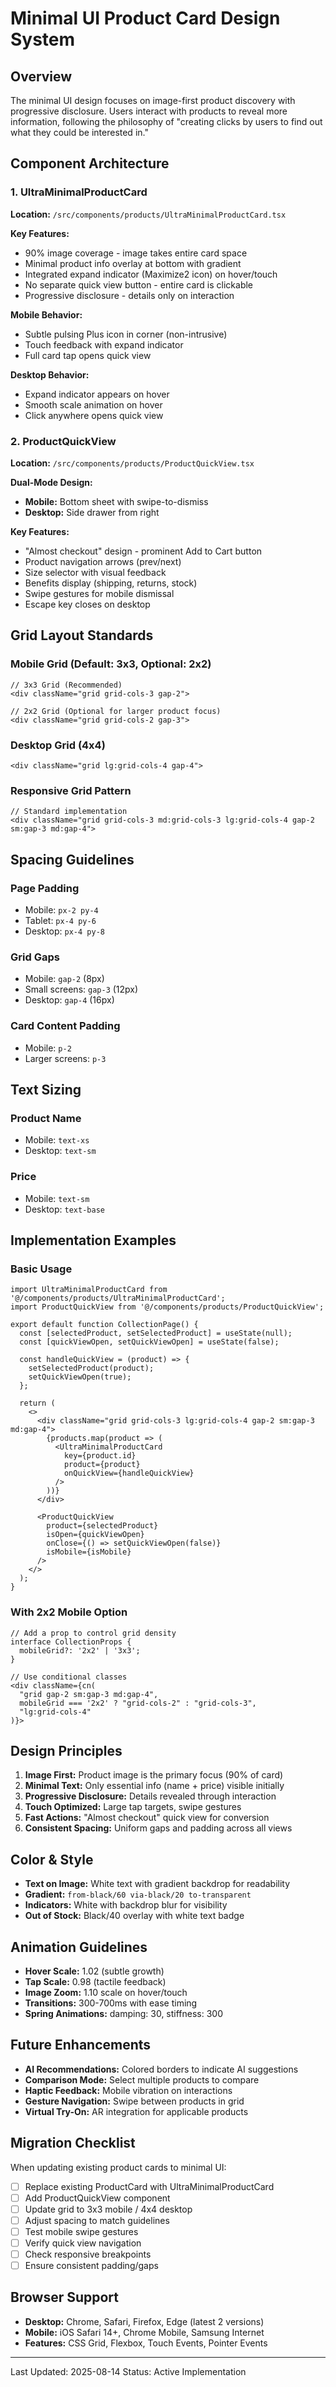 # Minimal UI Product Card Design System

## Overview
The minimal UI design focuses on image-first product discovery with progressive disclosure. Users interact with products to reveal more information, following the philosophy of "creating clicks by users to find out what they could be interested in."

## Component Architecture

### 1. UltraMinimalProductCard
**Location:** `/src/components/products/UltraMinimalProductCard.tsx`

**Key Features:**
- 90% image coverage - image takes entire card space
- Minimal product info overlay at bottom with gradient
- Integrated expand indicator (Maximize2 icon) on hover/touch
- No separate quick view button - entire card is clickable
- Progressive disclosure - details only on interaction

**Mobile Behavior:**
- Subtle pulsing Plus icon in corner (non-intrusive)
- Touch feedback with expand indicator
- Full card tap opens quick view

**Desktop Behavior:**
- Expand indicator appears on hover
- Smooth scale animation on hover
- Click anywhere opens quick view

### 2. ProductQuickView
**Location:** `/src/components/products/ProductQuickView.tsx`

**Dual-Mode Design:**
- **Mobile:** Bottom sheet with swipe-to-dismiss
- **Desktop:** Side drawer from right

**Key Features:**
- "Almost checkout" design - prominent Add to Cart button
- Product navigation arrows (prev/next)
- Size selector with visual feedback
- Benefits display (shipping, returns, stock)
- Swipe gestures for mobile dismissal
- Escape key closes on desktop

## Grid Layout Standards

### Mobile Grid (Default: 3x3, Optional: 2x2)
```tsx
// 3x3 Grid (Recommended)
<div className="grid grid-cols-3 gap-2">

// 2x2 Grid (Optional for larger product focus)
<div className="grid grid-cols-2 gap-3">
```

### Desktop Grid (4x4)
```tsx
<div className="grid lg:grid-cols-4 gap-4">
```

### Responsive Grid Pattern
```tsx
// Standard implementation
<div className="grid grid-cols-3 md:grid-cols-3 lg:grid-cols-4 gap-2 sm:gap-3 md:gap-4">
```

## Spacing Guidelines

### Page Padding
- Mobile: `px-2 py-4`
- Tablet: `px-4 py-6`
- Desktop: `px-4 py-8`

### Grid Gaps
- Mobile: `gap-2` (8px)
- Small screens: `gap-3` (12px)
- Desktop: `gap-4` (16px)

### Card Content Padding
- Mobile: `p-2`
- Larger screens: `p-3`

## Text Sizing

### Product Name
- Mobile: `text-xs`
- Desktop: `text-sm`

### Price
- Mobile: `text-sm`
- Desktop: `text-base`

## Implementation Examples

### Basic Usage
```tsx
import UltraMinimalProductCard from '@/components/products/UltraMinimalProductCard';
import ProductQuickView from '@/components/products/ProductQuickView';

export default function CollectionPage() {
  const [selectedProduct, setSelectedProduct] = useState(null);
  const [quickViewOpen, setQuickViewOpen] = useState(false);

  const handleQuickView = (product) => {
    setSelectedProduct(product);
    setQuickViewOpen(true);
  };

  return (
    <>
      <div className="grid grid-cols-3 lg:grid-cols-4 gap-2 sm:gap-3 md:gap-4">
        {products.map(product => (
          <UltraMinimalProductCard
            key={product.id}
            product={product}
            onQuickView={handleQuickView}
          />
        ))}
      </div>

      <ProductQuickView
        product={selectedProduct}
        isOpen={quickViewOpen}
        onClose={() => setQuickViewOpen(false)}
        isMobile={isMobile}
      />
    </>
  );
}
```

### With 2x2 Mobile Option
```tsx
// Add a prop to control grid density
interface CollectionProps {
  mobileGrid?: '2x2' | '3x3';
}

// Use conditional classes
<div className={cn(
  "grid gap-2 sm:gap-3 md:gap-4",
  mobileGrid === '2x2' ? "grid-cols-2" : "grid-cols-3",
  "lg:grid-cols-4"
)}>
```

## Design Principles

1. **Image First:** Product image is the primary focus (90% of card)
2. **Minimal Text:** Only essential info (name + price) visible initially
3. **Progressive Disclosure:** Details revealed through interaction
4. **Touch Optimized:** Large tap targets, swipe gestures
5. **Fast Actions:** "Almost checkout" quick view for conversion
6. **Consistent Spacing:** Uniform gaps and padding across all views

## Color & Style

- **Text on Image:** White text with gradient backdrop for readability
- **Gradient:** `from-black/60 via-black/20 to-transparent`
- **Indicators:** White with backdrop blur for visibility
- **Out of Stock:** Black/40 overlay with white text badge

## Animation Guidelines

- **Hover Scale:** 1.02 (subtle growth)
- **Tap Scale:** 0.98 (tactile feedback)
- **Image Zoom:** 1.10 scale on hover/touch
- **Transitions:** 300-700ms with ease timing
- **Spring Animations:** damping: 30, stiffness: 300

## Future Enhancements

- **AI Recommendations:** Colored borders to indicate AI suggestions
- **Comparison Mode:** Select multiple products to compare
- **Haptic Feedback:** Mobile vibration on interactions
- **Gesture Navigation:** Swipe between products in grid
- **Virtual Try-On:** AR integration for applicable products

## Migration Checklist

When updating existing product cards to minimal UI:

- [ ] Replace existing ProductCard with UltraMinimalProductCard
- [ ] Add ProductQuickView component
- [ ] Update grid to 3x3 mobile / 4x4 desktop
- [ ] Adjust spacing to match guidelines
- [ ] Test mobile swipe gestures
- [ ] Verify quick view navigation
- [ ] Check responsive breakpoints
- [ ] Ensure consistent padding/gaps

## Browser Support

- **Desktop:** Chrome, Safari, Firefox, Edge (latest 2 versions)
- **Mobile:** iOS Safari 14+, Chrome Mobile, Samsung Internet
- **Features:** CSS Grid, Flexbox, Touch Events, Pointer Events

---

Last Updated: 2025-08-14
Status: Active Implementation